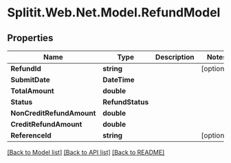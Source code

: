 # Splitit.Web.Net.Model.RefundModel

## Properties

Name | Type | Description | Notes
------------ | ------------- | ------------- | -------------
**RefundId** | **string** |  | [optional] 
**SubmitDate** | **DateTime** |  | 
**TotalAmount** | **double** |  | 
**Status** | **RefundStatus** |  | 
**NonCreditRefundAmount** | **double** |  | 
**CreditRefundAmount** | **double** |  | 
**ReferenceId** | **string** |  | [optional] 

[[Back to Model list]](../README.md#documentation-for-models) [[Back to API list]](../README.md#documentation-for-api-endpoints) [[Back to README]](../README.md)

